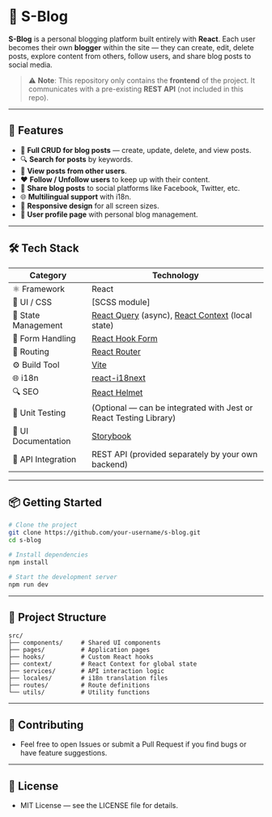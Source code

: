 # 📘 S-Blog

**S-Blog** is a personal blogging platform built entirely with **React**. Each user becomes their own **blogger** within the site — they can create, edit, delete posts, explore content from others, follow users, and share blog posts to social media.

> ⚠️ **Note**: This repository only contains the **frontend** of the project. It communicates with a pre-existing **REST API** (not included in this repo).

---

## 🚀 Features

- 📝 **Full CRUD for blog posts** — create, update, delete, and view posts.
- 🔍 **Search for posts** by keywords.
- 👥 **View posts from other users**.
- ❤️ **Follow / Unfollow users** to keep up with their content.
- 🔗 **Share blog posts** to social platforms like Facebook, Twitter, etc.
- 🌐 **Multilingual support** with i18n.
- 📱 **Responsive design** for all screen sizes.
- 👤 **User profile page** with personal blog management.

---

## 🛠️ Tech Stack

| Category             | Technology                                                                  |
|----------------------|------------------------------------------------------------------------------|
| ⚛️ Framework          | React                                                                        |
| 🎨 UI / CSS           | [SCSS module]|
| 🔄 State Management   | [React Query](https://tanstack.com/query) (async), [React Context](https://reactjs.org/docs/context.html) (local state) |
| 📑 Form Handling      | [React Hook Form](https://react-hook-form.com/)                              |
| 🧭 Routing            | [React Router](https://reactrouter.com/)                                     |
| ⚙️ Build Tool         | [Vite](https://vitejs.dev/)                                                   |
| 🌐 i18n               | [react-i18next](https://react.i18next.com/)                                  |
| 🔍 SEO                | [React Helmet](https://github.com/nfl/react-helmet)                          |
| 🧪 Unit Testing       | (Optional — can be integrated with Jest or React Testing Library)            |
| 📖 UI Documentation   | [Storybook](https://storybook.js.org/)                                       |
| 🔌 API Integration    | REST API (provided separately by your own backend)                           |

---

## 📦 Getting Started

```bash
# Clone the project
git clone https://github.com/your-username/s-blog.git
cd s-blog

# Install dependencies
npm install

# Start the development server
npm run dev
```
---

## 📁 Project Structure

```
src/
├── components/     # Shared UI components
├── pages/          # Application pages
├── hooks/          # Custom React hooks
├── context/        # React Context for global state
├── services/       # API interaction logic
├── locales/        # i18n translation files
├── routes/         # Route definitions
└── utils/          # Utility functions
```

---
## 🤝 Contributing
- Feel free to open Issues or submit a Pull Request if you find bugs or have feature suggestions.
---
## 📄 License
- MIT License — see the LICENSE file for details.
